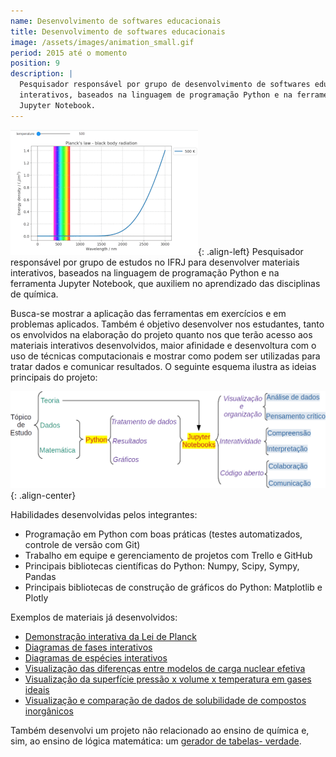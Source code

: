 ```yaml
---
name: Desenvolvimento de softwares educacionais
title: Desenvolvimento de softwares educacionais
image: /assets/images/animation_small.gif
period: 2015 até o momento
position: 9
description: |
  Pesquisador responsável por grupo de desenvolvimento de softwares educacionais
  interativos, baseados na linguagem de programação Python e na ferramenta 
  Jupyter Notebook.
---
```


![planck_animation](/assets/images/animation_small.gif){: .align-left}
Pesquisador responsável por grupo de estudos no IFRJ para desenvolver materiais
interativos, baseados na linguagem de programação Python e na ferramenta Jupyter
Notebook, que auxiliem no aprendizado das disciplinas de química.

Busca-se mostrar a aplicação das ferramentas em exercícios e em problemas
aplicados. Também é objetivo desenvolver nos estudantes, tanto os envolvidos na
elaboração do projeto quanto nos que terão acesso aos materiais interativos
desenvolvidos, maior afinidade e desenvoltura com o uso de técnicas
computacionais e mostrar como podem ser utilizadas para tratar dados e comunicar
resultados.  O seguinte esquema ilustra as ideias principais do projeto:

![imagem_ensino](/assets/images/edu02.png){: .align-center}

Habilidades desenvolvidas pelos integrantes:
- Programação em Python com boas práticas (testes automatizados, controle de
versão com Git)
- Trabalho em equipe e gerenciamento de projetos com Trello e GitHub
- Principais bibliotecas científicas do Python: Numpy, Scipy, Sympy, Pandas
- Principais bibliotecas de construção de gráficos do Python: Matplotlib e
Plotly

Exemplos de materiais já desenvolvidos:

- [Demonstração interativa da Lei de
Planck](https://github.com/chicolucio/planck) 
- [Diagramas de fases interativos](https://github.com/chicolucio/PhaseDiagram)
- [Diagramas de espécies interativos](https://github.com/chicolucio/pH-diagrams)
- [Visualização das diferenças entre modelos de carga nuclear 
efetiva](https://github.com/chicolucio/zeff) 
- [Visualização da superfície pressão x volume x temperatura em gases
ideais](https://github.com/chicolucio/ideal_gases) 
- [Visualização e comparação de dados de solubilidade de compostos 
inorgânicos](https://github.com/chicolucio/solutions)

Também desenvolvi um projeto não relacionado ao ensino de química e, sim, ao
ensino de lógica matemática: um [gerador de tabelas-
verdade](https://github.com/chicolucio/truth-table-generator).
